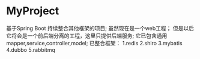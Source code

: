 # MyProject
基于Spring Boot 持续整合其他框架的项目;
虽然现在是一个web工程；
但是以后它将会是一个前后端分离的工程，这里只提供后端服务;
它已包含通用mapper,service,controller,model;
已整合框架：
  1.redis
  2.shiro
  3.mybatis
  4.dubbo
  5.rabbitmq
